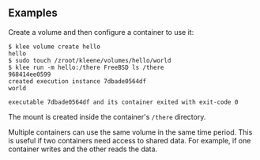 ## Examples
Create a volume and then configure a container to use it:

```console
$ klee volume create hello
hello
$ sudo touch /zroot/kleene/volumes/hello/world
$ klee run -m hello:/there FreeBSD ls /there
968414ee0599
created execution instance 7dbade0564df
world

executable 7dbade0564df and its container exited with exit-code 0
```

The mount is created inside the container's `/there` directory.

Multiple containers can use the same volume in the same time period. This is
useful if two containers need access to shared data. For example, if one
container writes and the other reads the data.
